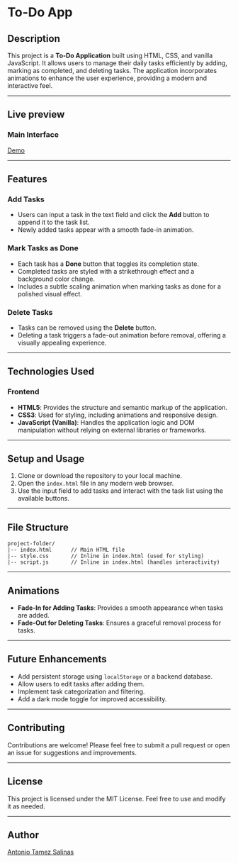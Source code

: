 # To-Do App

## Description
This project is a **To-Do Application** built using HTML, CSS, and vanilla JavaScript. It allows users to manage their daily tasks efficiently by adding, marking as completed, and deleting tasks. The application incorporates animations to enhance the user experience, providing a modern and interactive feel.

---

## Live preview

### Main Interface
[Demo](https://antoniotamez.github.io/to-do)
 
---

## Features

### Add Tasks
- Users can input a task in the text field and click the **Add** button to append it to the task list.
- Newly added tasks appear with a smooth fade-in animation.

### Mark Tasks as Done
- Each task has a **Done** button that toggles its completion state.
- Completed tasks are styled with a strikethrough effect and a background color change.
- Includes a subtle scaling animation when marking tasks as done for a polished visual effect.

### Delete Tasks
- Tasks can be removed using the **Delete** button.
- Deleting a task triggers a fade-out animation before removal, offering a visually appealing experience.

---

## Technologies Used

### Frontend
- **HTML5**: Provides the structure and semantic markup of the application.
- **CSS3**: Used for styling, including animations and responsive design.
- **JavaScript (Vanilla)**: Handles the application logic and DOM manipulation without relying on external libraries or frameworks.

---

## Setup and Usage
1. Clone or download the repository to your local machine.
2. Open the `index.html` file in any modern web browser.
3. Use the input field to add tasks and interact with the task list using the available buttons.

---

## File Structure
```
project-folder/
|-- index.html      // Main HTML file
|-- style.css       // Inline in index.html (used for styling)
|-- script.js       // Inline in index.html (handles interactivity)
```

---

## Animations
- **Fade-In for Adding Tasks**: Provides a smooth appearance when tasks are added.
- **Fade-Out for Deleting Tasks**: Ensures a graceful removal process for tasks.

---

## Future Enhancements
- Add persistent storage using `localStorage` or a backend database.
- Allow users to edit tasks after adding them.
- Implement task categorization and filtering.
- Add a dark mode toggle for improved accessibility.

---

## Contributing
Contributions are welcome! Please feel free to submit a pull request or open an issue for suggestions and improvements.

---

## License
This project is licensed under the MIT License. Feel free to use and modify it as needed.

---

## Author
[Antonio Tamez Salinas](https://github.com/AntonioTamez)


